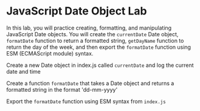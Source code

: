 

# JavaScript Date Object Lab

In this lab, you will practice creating, formatting, and manipulating JavaScript Date objects. You will create the `currentDate` Date object, `formatDate` function to return a formatted string, `getDayName` function to return the day of the week, and then export the `formatDate` function using ESM (ECMAScript module) syntax.

Create a new Date object in index.js called `currentDate` and log the current date and time

Create a function `formatDate` that takes a Date object and returns a formatted string in the format 'dd-mm-yyyy'

Export the `formatDate` function using ESM syntax from `index.js`

